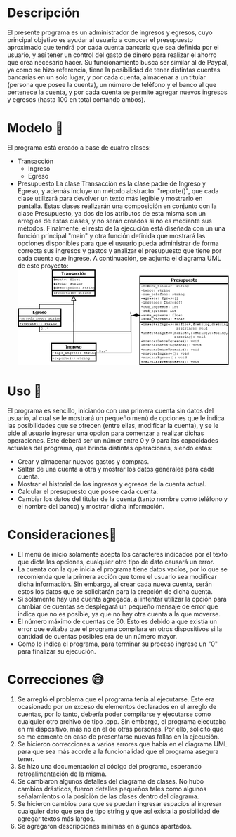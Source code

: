 

# Descripción

El presente programa es un administrador de ingresos y egresos, cuyo principal objetivo es ayudar al usuario a conocer el presupuesto aproximado que tendrá por cada cuenta bancaria que sea definida por el usuario, y así tener un control del gasto de dinero para realizar el ahorro que crea necesario hacer.
Su funcionamiento busca ser similar al de Paypal, ya como se hizo referencia, tiene la posibilidad de tener distintas cuentas bancarias en un solo lugar, y por cada cuenta, almacenar a un titular (persona que posee la cuenta), un número de teléfono y el banco al que pertenece la cuenta, y por cada cuenta se permite agregar nuevos ingresos y egresos (hasta 100 en total contando ambos).

# Modelo 📐
El programa está creado a base de cuatro clases:
- Transacción 
	- Ingreso
	- Egreso
- Presupuesto
La clase Transacción es la clase padre de Ingreso y Egreso, y además incluye un método abstracto: "reporte()", que cada clase utilizará para devolver un texto más legible y mostrarlo en pantalla. Estas clases realizarán una composición en conjunto con la clase Presupuesto, ya dos de los atributos de esta misma son un arreglos de estas clases, y no serán creados si no es mediante sus métodos.
Finalmente, el resto de la ejecución está diseñada con un una función principal "main" y otra función definida que mostrará las opciones disponibles para que el usuario pueda administrar de forma correcta sus ingresos y gastos y analizar el presupuesto que tiene por cada cuenta que ingrese.
A continuación, se adjunta el diagrama UML de este proyecto:
 ![UML_Proyecto](UML_Proyecto.png)

# Uso 🧾

El programa es sencillo, iniciando con una primera cuenta sin datos del usuario, al cual se le mostrará un pequeño menú de opciones que le indica las posibilidades que se ofrecen (entre ellas, modificar la cuenta), y se le pide al usuario ingresar una opcion para comenzar a realizar dichas operaciones. 
Este deberá ser un númer entre 0 y 9 para las capacidades actuales del programa, que brinda distintas operaciones, siendo estas:

 - Crear y almacenar nuevos gastos y compras.
 - Saltar de una cuenta a otra y mostrar los datos generales para cada cuenta.
 - Mostrar el historial de los ingresos y egresos de la cuenta actual.
 - Calcular el presupuesto que posee cada cuenta.
 - Cambiar los datos del titular de la cuenta (tanto nombre como teléfono y el nombre del banco) y mostrar dicha información.
 

# Consideraciones🥸

- El menú de inicio solamente acepta los caracteres indicados por el texto que dicta las opciones, cualquier otro tipo de dato causará un error.
- La cuenta con la que inicia el programa tiene datos vacíos, por lo que se recomienda que la primera acción que tome el usuario sea modificar dicha información. Sin embargo, al crear cada nueva cuenta, serán estos los datos que se solicitarán para la creación de dicha cuenta.
- Si solamente hay una cuenta agregada, al intentar utilizar la opción para cambiar de cuentas se desplegará un pequeño mensaje de error que indica que no es posible, ya que no hay otra cuenta a la que moverse. 
- El número máximo de cuentas de 50. Esto es debido a que existía un error que evitaba que el programa compilara en otros dispositivos si la cantidad de cuentas posibles era de un número mayor.
- Como lo indica el programa, para terminar su proceso ingrese un "0" para finalizar su ejecución.

# Correcciones 😅

 1. Se arregló el problema que el programa tenía al ejecutarse. Este era ocasionado por un exceso de elementos declarados en el arreglo de cuentas, por lo tanto, debería poder compilarse y ejecutarse como cualquier otro archivo de tipo .cpp. Sin embargo, el programa ejecutaba en mi dispositivo, más no en el de otras personas. Por ello, solicito que se me comente en caso de presentarse nuevas fallas en la ejecución.
 2. Se hicieron correcciones a varios errores que había en el diagrama UML para que sea más acorde a la funcionalidad que el programa asegura tener.
 3. Se hizo una documentación al código del programa, esperando retroalimentación de la misma.
 4. Se cambiaron algunos detalles del diagrama de clases. No hubo cambios drásticos, fueron detalles pequeños tales como algunos señalamientos o la posición de las clases dentro del diagrama.
 5. Se hicieron cambios para que se puedan ingresar espacios al ingresar cualquier dato que sea de tipo string y que así exista la posibilidad de agregar textos más largos.
 6. Se agregaron descripciones mínimas en algunos apartados.
